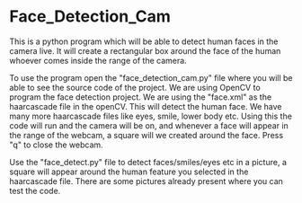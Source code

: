 # Face_Detection_Cam
This is a python program which will be able to detect human faces in the camera live. It will create a rectangular box around the face of the human whoever comes inside the
range of the camera.

To use the program open the "face_detection_cam.py" file where you will be able to see the source code of the project. We are using OpenCV to program the face detection project.
We are using the "face.xml" as the haarcascade file in the openCV. This will detect the human face. We have many more haarcascade files like eyes, smile, lower body etc.
Using this the code will run and the camera will be on, and whenever a face will appear in the range of the webcam, a square will we created around the face. Press "q" to close
the webcam.

Use the "face_detect.py" file to detect faces/smiles/eyes etc in a picture, a square will appear around the human feature you selected in the haarcascade file.
There are some pictures already present where you can test the code.
